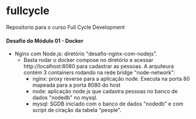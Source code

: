 # fullcycle
Repositorio para o curso Full Cycle Development

#### Desafio do Módulo 01 - Docker ###
- Nginx com Node.js: diretório "desafio-nginx-com-nodejs". 
    * Basta rodar o docker compose no diretório e acessar http://localhost:8080 para cadastrar as pessoas. A arquiteura contém 3 containers rodando na rede       bridge "node-network":
      - nginx: proxy reverse para a aplicação node. Executa na porta 80 mapeada para a porta 8080 do host
      - node: aplicação node js que cadastra pessoas no banco de dados "nodedb" no mysql.
      - mysql: SGDB iniciado com o banco de dados "nodedb" e com script de ciração da tabela "people".


